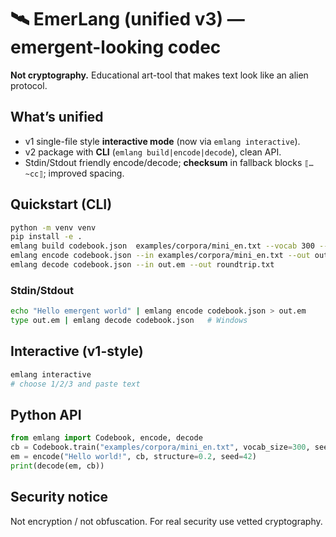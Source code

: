 # 🛰️ EmerLang (unified v3) — emergent-looking codec

**Not cryptography.** Educational art-tool that makes text look like an alien protocol.

## What’s unified
- v1 single-file style **interactive mode** (now via `emlang interactive`).
- v2 package with **CLI** (`emlang build|encode|decode`), clean API.
- Stdin/Stdout friendly encode/decode; **checksum** in fallback blocks `⟦…~cc⟧`; improved spacing.

## Quickstart (CLI)
```bash
python -m venv venv
pip install -e .
emlang build codebook.json  examples/corpora/mini_en.txt --vocab 300 --seed 42
emlang encode codebook.json --in examples/corpora/mini_en.txt --out out.em --structure 0.2
emlang decode codebook.json --in out.em --out roundtrip.txt
```

### Stdin/Stdout
```bash
echo "Hello emergent world" | emlang encode codebook.json > out.em
type out.em | emlang decode codebook.json   # Windows
```

## Interactive (v1-style)
```bash
emlang interactive
# choose 1/2/3 and paste text
```

## Python API
```python
from emlang import Codebook, encode, decode
cb = Codebook.train("examples/corpora/mini_en.txt", vocab_size=300, seed=42)
em = encode("Hello world!", cb, structure=0.2, seed=42)
print(decode(em, cb))
```

## Security notice
Not encryption / not obfuscation. For real security use vetted cryptography.
